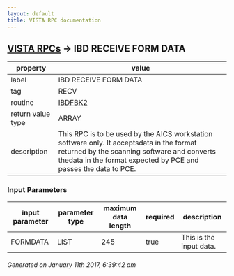 ```yaml
---
layout: default
title: VISTA RPC documentation
---
```




## [VISTA RPCs](TableOfContent.md) &#8594; IBD RECEIVE FORM DATA 

 property | value 
--- | --- 
 label | IBD RECEIVE FORM DATA
 tag | RECV
 routine | [IBDFBK2](http://code.osehra.org/dox/Routine_IBDFBK2_source.html)
 return value type | ARRAY
 description | This RPC is to be used by the AICS workstation software only.  It acceptsdata in the format returned by the scanning software and converts thedata in the format expected by PCE and passes the data to PCE.

### Input Parameters

| input parameter | parameter type | maximum data length | required | description | 
| --- | --- | --- | --- | --- | 
| FORMDATA | LIST | 245 | true | This is the input data. | 




 ###### Generated on January 11th 2017, 6:39:42 am